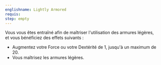 ```yaml
---
englishname: Lightly Armored
requis:
step: empty
---
```


Vous vous êtes entraîné afin de maîtriser l'utilisation des armures légères, et vous bénéficiez des effets suivants : 

 - Augmentez votre Force ou votre Dextérité de 1, jusqu'à un maximum de 20.
 - Vous maîtrisez les armures légères.